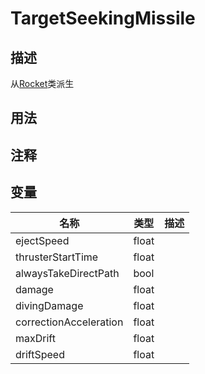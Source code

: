 # TargetSeekingMissile
## 描述
从[Rocket](./Rocket.md)类派生
## 用法

## 注释

## 变量
| 名称 | 类型 | 描述 |
| ----------- | ----------- | ----------- |
| ejectSpeed  | float |  |  
| thrusterStartTime  | float |  |  
| alwaysTakeDirectPath  | bool |  |  
| damage  | float |  |  
| divingDamage  | float |  |  
| correctionAcceleration  | float |  |  
| maxDrift  | float |  |  
| driftSpeed  | float |  |  
